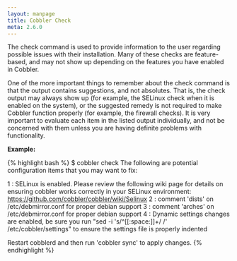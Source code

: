 ```yaml
---
layout: manpage
title: Cobbler Check
meta: 2.6.0
---
```


The check command is used to provide information to the user regarding possible issues with their installation. Many of
these checks are feature-based, and may not show up depending on the features you have enabled in Cobbler.

One of the more important things to remember about the check command is that the output contains suggestions, and not
absolutes. That is, the check output may always show up (for example, the SELinux check when it is enabled on the
system), or the suggested remedy is not required to make Cobbler function properly (for example, the firewall checks).
It is very important to evaluate each item in the listed output individually, and not be concerned with them unless you
are having definite problems with functionality.

**Example:**

{% highlight bash %}
$ cobbler check
The following are potential configuration items that you may want to fix:

1 : SELinux is enabled. Please review the following wiki page for details on ensuring cobbler works correctly in your SELinux environment:
    https://github.com/cobbler/cobbler/wiki/Selinux
2 : comment 'dists' on /etc/debmirror.conf for proper debian support
3 : comment 'arches' on /etc/debmirror.conf for proper debian support
4 : Dynamic settings changes are enabled, be sure you run "sed -i 's/^[[:space:]]+/ /' /etc/cobbler/settings" to ensure the settings file is properly indented

Restart cobblerd and then run 'cobbler sync' to apply changes.
{% endhighlight %}
